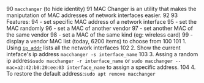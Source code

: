  90 `macchanger` (to hide identity)
 91     MAC Changer is an utility that makes the maniputation of MAC addresses of network interfaces easier.
 92
 93     Features:
 94     - set specific MAC address of a network interface
 95     - set the MAC randomly
 96     - set a MAC of another vendor
 97     - set another MAC of the same vendor
 98     - set a MAC of the same kind (eg: wireless card)
 99     - display a vendor MAC list (today, 6200 items) to choose from
100
101     1. Using [`ip addr`](#ip) lists all the network interfaces
102     2. Show the current inteface's ip address `macchanger -s interface_name`
103     3. Assing a random ip address`sudo macchanger -r interface_name` or `sudo macchanger --mac=a2:42:b0:20:ee:03 interface_name` to assign a specific address.
104     4. To restore the default address:`sudo apt remove macchanger`
